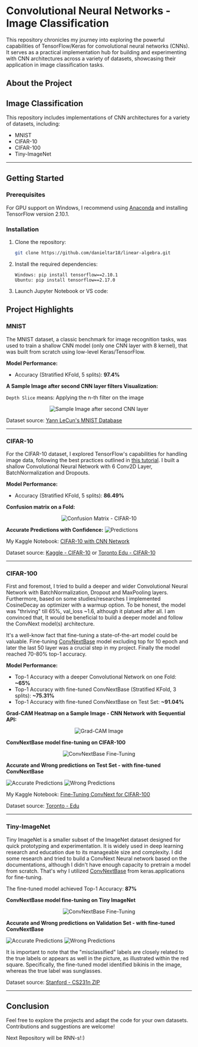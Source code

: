 # Convolutional Neural Networks - Image Classification

This repository chronicles my journey into exploring the powerful capabilities of TensorFlow/Keras for convolutional neural networks (CNNs). It serves as a practical implementation hub for building and experimenting with CNN architectures across a variety of datasets, showcasing their application in image classification tasks.

## About the Project

## Image Classification

This repository includes implementations of CNN architectures for a variety of datasets, including:
- MNIST
- CIFAR-10
- CIFAR-100
- Tiny-ImageNet

---

## Getting Started

### Prerequisites

For GPU support on Windows, I recommend using [Anaconda](https://www.anaconda.com/) and installing TensorFlow version 2.10.1.  

### Installation

1. Clone the repository:
   ```bash
   git clone https://github.com/danieltar18/linear-algebra.git

2. Install the required dependencies:
   ```
   Windows: pip install tensorflow==2.10.1
   Ubuntu: pip install tensorflow==2.17.0 
   ```
3. Launch Jupyter Notebook or VS code:

## Project Highlights

### MNIST

The MNIST dataset, a classic benchmark for image recognition tasks, was used to train a shallow CNN model (only one CNN layer with 8 kernel), that was built from scratch using low-level Keras/TensorFlow.

**Model Performance:**
- Accuracy (Stratified KFold, 5 splits): **97.4%**

**A Sample Image after second CNN layer filters Visualization:**

`Depth Slice` means: Applying the n-th filter on the image

<p align="center">
  <img src="mnist/sample_img_after_second_cnn_layer.png" alt="Sample Image after second CNN layer">
</p>


Dataset source: [Yann LeCun's MNIST Database](http://yann.lecun.com/exdb/mnist/)

---

### CIFAR-10

For the CIFAR-10 dataset, I explored TensorFlow's capabilities for handling image data, following the best practices outlined in [this tutorial](https://www.tensorflow.org/tutorials/load_data/images). I built a shallow Convolutional Neural Network with 6 Conv2D Layer, BatchNormalization and Dropouts.

**Model Performance:**
- Accuracy (Stratified KFold, 5 splits): **86.49%**

**Confusion matrix on a Fold:**

<p align="center">
  <img src="cifar_10/confusion_matrix.png" alt="Confusion Matrix - CIFAR-10">
</p>

**Accurate Predictions with Confidence:**
![Predictions](cifar_10/accurate_predictions.png)

My Kaggle Notebook: [CIFAR-10 with CNN Network](https://www.kaggle.com/code/dnieltar/cifar-10-with-cnn-network)

Dataset source: [Kaggle - CIFAR-10](https://www.kaggle.com/competitions/cifar-10) or [Toronto Edu - CIFAR-10](https://www.cs.toronto.edu/~kriz/cifar.html) 

---

### CIFAR-100

First and foremost, I tried to build a deeper and wider Convolutional Neural Network with BatchNormalization, Dropout and MaxPooling layers. Furthermore, based on some studies/researches I implemented CosineDecay as optimizer with a warmup option. 
To be honest, the model was "thriving" till 65%, val_loss ~1.6, although it platued after all. I am convinced that, It would be beneficial to build a deeper model and follow the ConvNext model(s) architecture. 

It's a well-know fact that fine-tuning a state-of-the-art model could be valuable. Fine-tuning [ConvNextBase](https://www.tensorflow.org/api_docs/python/tf/keras/applications/ConvNeXtBase) model excluding top for 10 epoch and later the last 50 layer was a crucial step in my project. Finally the model reached 70-80% top-1 accuracy.

**Model Performance:**
- Top-1 Accuracy with a deeper Convolutional Network on one Fold: **~65%**
- Top-1 Accuracy with fine-tuned ConvNextBase (Stratified KFold, 3 splits): **~75.31%**
- Top-1 Accuracy with fine-tuned ConvNextBase on Test Set: **~91.04%**

**Grad-CAM Heatmap on a Sample Image - CNN Network with Sequential API:**

<p align="center">
  <img src="cifar_100/gradcam_img.png" alt="Grad-CAM Image">
</p>

**ConvNextBase model fine-tuning on CIFAR-100**

<p align="center">
  <img src="cifar_100/finetuning_convnextbase.png" alt="ConvNextBase Fine-Tuning">
</p>

**Accurate and Wrong predictions on Test Set - with fine-tuned ConvNextBase**

![Accurate Predictions](cifar_100/accurate_predictions_test_set.png)
![Wrong Predictions](cifar_100/wrong_predictions_test_set.png)

My Kaggle Notebook: [Fine-Tuning ConvNext for CIFAR-100](https://www.kaggle.com/code/dnieltar/fine-tuning-convnext-for-cifar-100)

Dataset source: [Toronto - Edu](https://www.cs.toronto.edu/%7Ekriz/cifar.html)

---

### Tiny-ImageNet

Tiny ImageNet is a smaller subset of the ImageNet dataset designed for quick prototyping and experimentation. It is widely used in deep learning research and education due to its manageable size and complexity.
I did some research and tried to build a ConvNext Neural network based on the documentations, although I didn't have enough capacity to pretrain a model from scratch. That's why I utilized [ConvNextBase](https://www.tensorflow.org/api_docs/python/tf/keras/applications/ConvNeXtBase) from keras.applications for fine-tuning. 

The fine-tuned model achieved Top-1 Accuracy: **87%** 

**ConvNextBase model fine-tuning on Tiny ImageNet**

<p align="center">
  <img src="tiny_imagenet/finetuning.png" alt="ConvNextBase Fine-Tuning">
</p>

**Accurate and Wrong predictions on Validation Set - with fine-tuned ConvNextBase**

![Accurate Predictions](tiny_imagenet/accurate_val_predictions.png)
![Wrong Predictions](tiny_imagenet/wrong_val_predictions.png)

It is important to note that the "misclassified" labels are closely related to the true labels or appears as well in the picture, as illustrated within the red square. Specifically, the fine-tuned model identified bikinis in the image, whereas the true label was sunglasses.

Dataset source: [Stanford - CS231n ZIP](http://cs231n.stanford.edu/tiny-imagenet-200.zip)

---

## Conclusion

Feel free to explore the projects and adapt the code for your own datasets. Contributions and suggestions are welcome!

Next Repository will be RNN-s!:)
